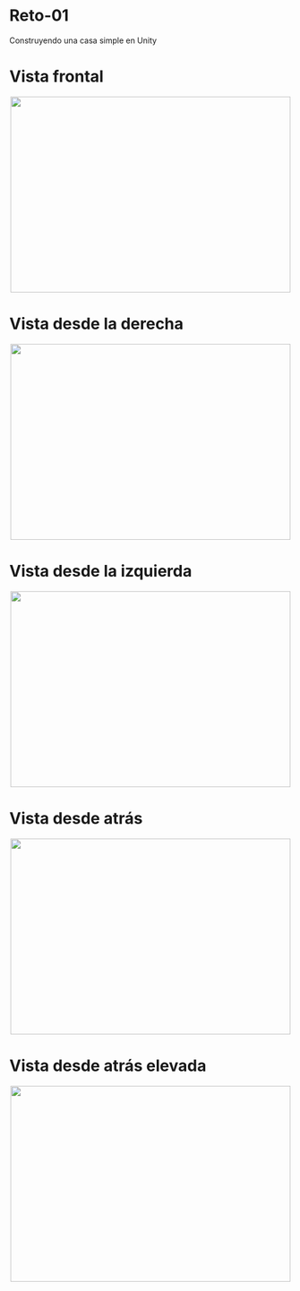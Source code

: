 # Reto-01
Construyendo una casa simple en Unity

# Vista frontal
<p align="center">
  <img src="https://github.com/user-attachments/assets/577680e6-21bf-444c-ac36-e2b732d0d93d" width="500" height="350">
</p>

# Vista desde la derecha
<p align="center">
  <img src="https://github.com/user-attachments/assets/ec807e0a-f4c9-4785-8cf1-ee0b340611f2" width="500" height="350">
</p>

# Vista desde la izquierda
<p align="center">
  <img src="https://github.com/user-attachments/assets/9adbde7d-52b7-4ebe-b857-deb9b698aef3" width="500" height="350">
</p>

# Vista desde atrás
<p align="center">
  <img src="https://github.com/user-attachments/assets/17f1863c-8d1c-409e-a97d-21ce9355a69d" width="500" height="350">
</p>

# Vista desde atrás elevada
<p align="center">
  <img src="https://github.com/user-attachments/assets/7aef27a9-34f3-49d6-9f79-f4067112bed5" width="500" height="350">
</p>


